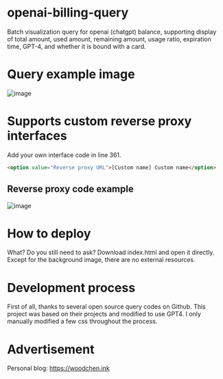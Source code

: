 # openai-billing-query
Batch visualization query for openai (chatgpt) balance, supporting display of total amount, used amount, remaining amount, usage ratio, expiration time, GPT-4, and whether it is bound with a card.

# Query example image
![image](https://github.com/woodchen-ink/openai-billing-query/assets/95951386/3926c794-114b-4666-ad7b-42ad30ec5694)

# Supports custom reverse proxy interfaces
Add your own interface code in line 361.

``` html
<option value="Reverse proxy URL">[Custom name] Custom name</option>
```
## Reverse proxy code example
![image](https://github.com/woodchen-ink/openai-billing-query/assets/95951386/0bcdb51b-de08-49bc-bd01-5bf731f53d02)

# How to deploy
What? Do you still need to ask? Download index.html and open it directly. Except for the background image, there are no external resources.

# Development process
First of all, thanks to several open source query codes on Github. This project was based on their projects and modified to use GPT4. I only manually modified a few css throughout the process.

# Advertisement
Personal blog: https://woodchen.ink
